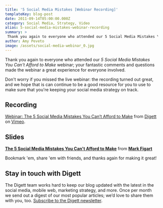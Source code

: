 ```yaml
---
title: '5 Social Media Mistakes [Webinar Recording]'
templateKey: blog-post
date: 2011-09-14T05:00:00.000Z
category: Social Media, Strategy, Video
alias: 5-social-media-mistakes-webinar-recording
summary: > 
 Thank you again to everyone who attended our 5 Social Media Mistakes You Can't Afford to Make webinar; your fantastic comments and questions made the webinar a great experience for everyone involved. Don't worry if you missed the live webinar: the recording turned out great, and we hope that is can continue to be a good resource for you to use to make sure that you're keeping your social media strategy on track.
author: Amy Peveto
image: /assets/social-media-webinar_0.jpg
---
```


Thank you again to everyone who attended our _5 Social Media Mistakes You Can't Afford to Make_ webinar; your fantastic comments and questions made the webinar a great experience for everyone involved.

Don't worry if you missed the live webinar: the recording turned out great, and we hope that is can continue to be a good resource for you to use to make sure that you're keeping your social media strategy on track.

Recording
---------

[Webinar: The 5 Social Media Mistakes You Can’t Afford to Make](https://vimeo.com/28998833) from [Digett](https://vimeo.com/digett) on [Vimeo](https://vimeo.com).

Slides
------

**[The 5 Social Media Mistakes You Can't Afford to Make](//www.slideshare.net/figart/the-5-social-media-mistakes-you-cant-afford-to-make "The 5 Social Media Mistakes You Can't Afford to Make")** from **[Mark Figart](https://www.slideshare.net/figart)**

Bookmark 'em, share 'em with friends, and thanks again for making it great!

Stay in touch with Digett
-------------------------

The Digett team works hard to keep our blog updated with the latest in the social media, mobile web, marketing strategy, and more. Once per month we send out a digest of our most popular articles; we’d love to share them with you, too. [Subscribe to the Digett newsletter](/subscribe).